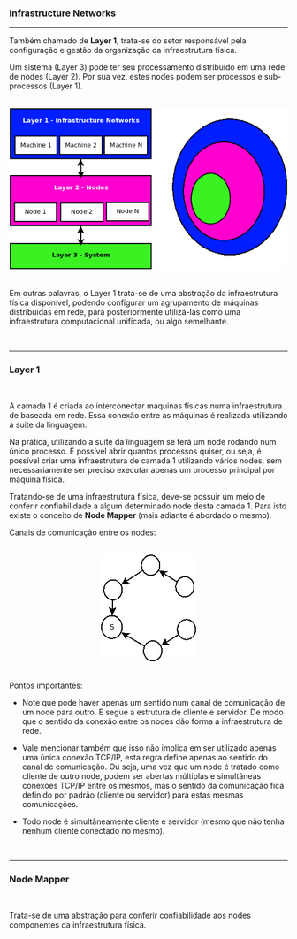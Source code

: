 ### <b>Infrastructure Networks</b>

****

Também chamado de <b>Layer 1</b>, trata-se do setor responsável pela configuração e gestão da organização da infraestrutura física. 

Um sistema (Layer 3) pode ter seu processamento distribuído em uma rede de nodes (Layer 2). Por sua vez, estes nodes podem ser processos e sub-processos (Layer 1).

<p align="center" >
<br>
<img src="../0%20-%20extras/diagram/general-1.png" />
<br>
<br>
</p>

Em outras palavras, o Layer 1 trata-se de uma abstração da infraestrutura física disponível, podendo configurar um agrupamento de máquinas distribuídas em rede, para posteriormente utilizá-las como uma infraestrutura computacional unificada, ou algo semelhante.

<br>

****

### <b>Layer 1</b>

<br>

A camada 1 é criada ao interconectar máquinas físicas numa infraestrutura de baseada em rede. Essa conexão entre as máquinas é realizada utilizando a suite da linguagem.

Na prática, utilizando a suite da linguagem se terá um node rodando num único processo. É possível abrir quantos processos quiser, ou seja, é possível criar uma infraestrutura de camada 1 utilizando vários nodes, sem necessariamente ser preciso executar apenas um processo principal por máquina física.

Tratando-se de uma infraestrutura física, deve-se possuir um meio de conferir confiabilidade a algum determinado node desta camada 1. Para isto existe o conceito de <b>Node Mapper</b> (mais adiante é abordado o mesmo).

Canais de comunicação entre os nodes:

<p align="center" >
<br>
<img src="../0%20-%20extras/diagram/general-2.png" />
<br>
<br>
</p>

Pontos importantes:

- Note que pode haver apenas um sentido num canal de comunicação de um node para outro. E segue a estrutura de cliente e servidor. De modo que o sentido da conexão entre os nodes dão forma a infraestrutura de rede. 

- Vale mencionar também que isso não implica em ser utilizado apenas uma única conexão TCP/IP, esta regra define apenas ao sentido do canal de comunicação. Ou seja, uma vez que um node é tratado como cliente de outro node, podem ser abertas múltiplas e simultâneas conexões TCP/IP entre os mesmos, mas o sentido da comunicação fica definido por padrão (cliente ou servidor) para estas mesmas comunicações.

- Todo node é simultâneamente cliente e servidor (mesmo que não tenha nenhum cliente conectado no mesmo).

<br>

****

### <b>Node Mapper</b>

<br>

Trata-se de uma abstração para conferir confiabilidade aos nodes componentes da infraestrutura física.



<br>



